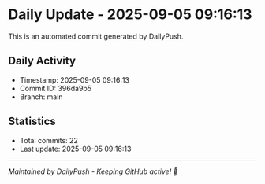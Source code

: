 # Daily Update - 2025-09-05 09:16:13

This is an automated commit generated by DailyPush.

## Daily Activity
- Timestamp: 2025-09-05 09:16:13
- Commit ID: 396da9b5
- Branch: main

## Statistics
- Total commits: 22
- Last update: 2025-09-05 09:16:13

---
*Maintained by DailyPush - Keeping GitHub active! 🚀*
